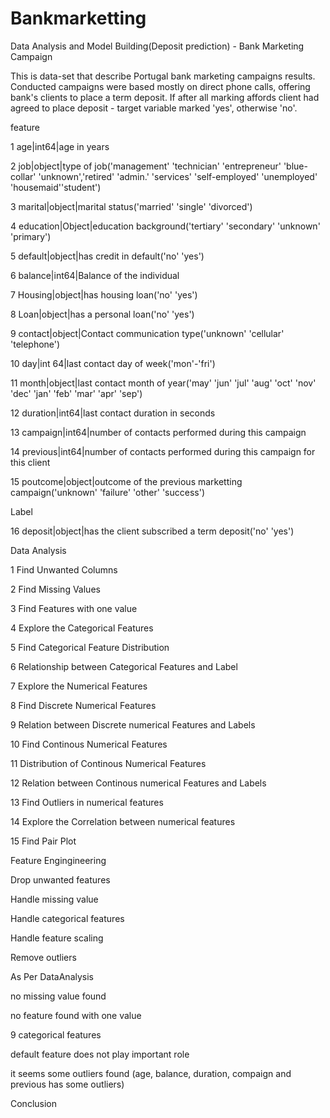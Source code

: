 # Bankmarketting

Data Analysis and Model Building(Deposit prediction) - Bank Marketing Campaign

This is data-set that describe Portugal bank marketing campaigns results. Conducted campaigns were based mostly on direct phone calls, offering bank's clients to place a term deposit. If after all marking affords client had agreed to place deposit - target variable marked 'yes', otherwise 'no'.

feature

1 age|int64|age in years

2 job|object|type of job('management' 'technician' 'entrepreneur' 'blue-collar' 'unknown','retired' 'admin.' 'services' 'self-employed' 'unemployed' 'housemaid''student')

3 marital|object|marital status('married' 'single' 'divorced')

4 education|Object|education background('tertiary' 'secondary' 'unknown' 'primary')

5 default|object|has credit in default('no' 'yes')

6 balance|int64|Balance of the individual

7 Housing|object|has housing loan('no' 'yes')

8 Loan|object|has a personal loan('no' 'yes')

9 contact|object|Contact communication type('unknown' 'cellular' 'telephone')

10 day|int 64|last contact day of week('mon'-'fri')

11 month|object|last contact month of year('may' 'jun' 'jul' 'aug' 'oct' 'nov' 'dec' 'jan' 'feb' 'mar' 'apr' 'sep')

12 duration|int64|last contact duration in seconds

13 campaign|int64|number of contacts performed during this campaign

14 previous|int64|number of contacts performed during this campaign for this client

15 poutcome|object|outcome of the previous marketting campaign('unknown' 'failure' 'other' 'success')

Label

16 deposit|object|has the client subscribed a term deposit('no' 'yes')

Data Analysis

1 Find Unwanted Columns

2 Find Missing Values

3 Find Features with one value

4 Explore the Categorical Features

5 Find Categorical Feature Distribution

6 Relationship between Categorical Features and Label

7 Explore the Numerical Features

8 Find Discrete Numerical Features

9 Relation between Discrete numerical Features and Labels

10 Find Continous Numerical Features

11 Distribution of Continous Numerical Features

12 Relation between Continous numerical Features and Labels

13 Find Outliers in numerical features

14 Explore the Correlation between numerical features

15 Find Pair Plot

Feature Engingineering

Drop unwanted features

Handle missing value

Handle categorical features

Handle feature scaling

Remove outliers

As Per DataAnalysis

no missing value found

no feature found with one value

9 categorical features

default feature does not play important role

it seems some outliers found (age, balance, duration, compaign and previous has some outliers)

Conclusion
